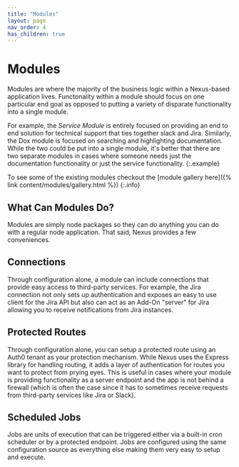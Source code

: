```yaml
---
title: "Modules"
layout: page
nav_order: 4
has_children: true
---
```

# Modules
Modules are where the majority of the business logic within a Nexus-based application lives.  Functonality within a module should focus on one particular end goal as opposed to putting a variety of disparate functionality into a single module.  

For example, the _Service Module_ is entirely focused on providing an end to end solution for technical support that ties together slack and Jira.  Similarly, the Dox module is focused on searching and highlighting documentation.  While the two could be put into a single module, it's better that there are two separate modules in cases where someone needs just the documentation functionality or just the service functionality.
{:.example}

To see some of the existing modules checkout the [module gallery here]({% link content/modules/gallery.html %})
{:.info}

## What Can Modules Do?
Modules are simply node packages so they can _do_ anything you can do with a regular node application.  That said, Nexus provides a few conveniences.  

## Connections
Through configuration alone, a module can include connections that provide easy access to third-party services. For example, the Jira connection not only sets up authentication and exposes an easy to use client for the Jira API but also can act as an Add-On "server" for Jira allowing you to receive notifications from Jira instances.

## Protected Routes
Through configuration alone, you can setup a protected route using an Auth0 tenant as your protection mechanism.  While Nexus uses the Express library for handling routing, it adds a layer of authentication for routes you want to protect from prying eyes.  This is useful in cases where your module is providing functionality as a server endpoint and the app is not behind a firewall (which is often the case since it has to sometimes receive requests from third-party services like Jira or Slack).

## Scheduled Jobs
Jobs are units of execution that can be triggered either via a built-in cron scheduler or by a protected endpoint.  Jobs are configured using the same configuration source as everything else making them very easy to setup and execute.


